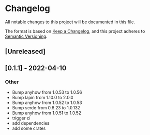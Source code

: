 # Changelog
All notable changes to this project will be documented in this file.

The format is based on [Keep a Changelog](https://keepachangelog.com/en/1.0.0/),
and this project adheres to [Semantic Versioning](https://semver.org/spec/v2.0.0.html).

## [Unreleased]

## [0.1.1] - 2022-04-10

### Other
- Bump anyhow from 1.0.53 to 1.0.56
- Bump lapin from 1.10.0 to 2.0.0
- Bump anyhow from 1.0.52 to 1.0.53
- Bump serde from 0.8.23 to 1.0.132
- Bump anyhow from 1.0.51 to 1.0.52
- trigger ci
- add dependencies
- add some crates
